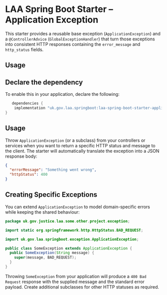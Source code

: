 # LAA Spring Boot Starter – Application Exception

This starter provides a reusable base exception (`ApplicationException`) and a `@ControllerAdvice`
(`GlobalExceptionHandler`) that turn those exceptions into consistent HTTP responses containing the
`error_message` and `http_status` fields.

## Usage

## Declare the dependency

To enable this in your application, declare the following:

```groovy
   dependencies {
    implementation "uk.gov.laa.springboot:laa-spring-boot-starter-application-exception"
}
```

## Usage

Throw `ApplicationException` (or a subclass) from your controllers or services when you want to
return a specific HTTP status and message to the client. The starter will automatically translate
the exception into a JSON response body:

   ```json
   {
     "errorMessage": "Something went wrong",
     "httpStatus": 400
   }
   ```

## Creating Specific Exceptions

You can extend `ApplicationException` to model domain-specific errors while keeping the shared
behaviour:

```java
package uk.gov.justice.laa.some.other.project.exception;

import static org.springframework.http.HttpStatus.BAD_REQUEST;

import uk.gov.laa.springboot.exception.ApplicationException;

public class SomeException extends ApplicationException {
  public SomeException(String message) {
    super(message, BAD_REQUEST);
  }
}
```

Throwing `SomeException` from your application will produce a `400 Bad Request`
response with the supplied message and the standard error payload. Create additional subclasses for
other HTTP statuses as required.